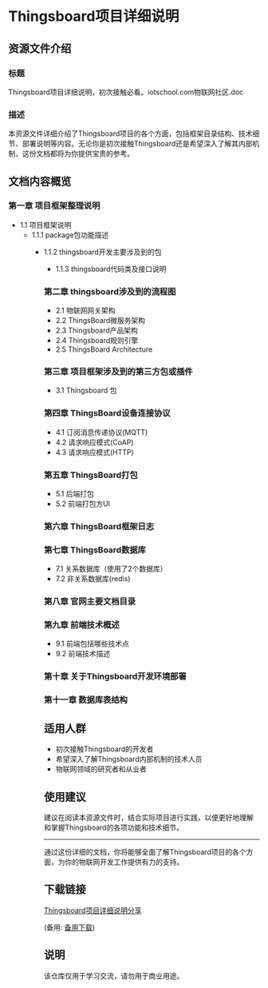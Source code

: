 # Thingsboard项目详细说明

## 资源文件介绍

### 标题
Thingsboard项目详细说明，初次接触必看。iotschool.com物联网社区.doc

### 描述
本资源文件详细介绍了Thingsboard项目的各个方面，包括框架目录结构、技术细节、部署说明等内容。无论你是初次接触Thingsboard还是希望深入了解其内部机制，这份文档都将为你提供宝贵的参考。

## 文档内容概览

### 第一章 项目框架整理说明
- 1.1 项目框架说明
  - 1.1.1 package包功能描述
    - 1.1.2 thingsboard开发主要涉及到的包
      - 1.1.3 thingsboard代码类及接口说明

      ### 第二章 thingsboard涉及到的流程图
      - 2.1 物联网网关架构
      - 2.2 ThingsBoard微服务架构
      - 2.3 Thingsboard产品架构
      - 2.4 Thingsboard规则引擎
      - 2.5 ThingsBoard Architecture

      ### 第三章 项目框架涉及到的第三方包或插件
      - 3.1 Thingsboard 包

      ### 第四章 ThingsBoard设备连接协议
      - 4.1 订阅消息传递协议(MQTT)
      - 4.2 请求响应模式(CoAP)
      - 4.3 请求响应模式(HTTP)

      ### 第五章 ThingsBoard打包
      - 5.1 后端打包
      - 5.2 前端打包方UI

      ### 第六章 ThingsBoard框架日志

      ### 第七章 ThingsBoard数据库
      - 7.1 关系数据库（使用了2个数据库）
      - 7.2 非关系数据库(redis)

      ### 第八章 官网主要文档目录

      ### 第九章 前端技术概述
      - 9.1 前端包括哪些技术点
      - 9.2 前端技术描述

      ### 第十章 关于Thingsboard开发环境部署

      ### 第十一章 数据库表结构

      ## 适用人群
      - 初次接触Thingsboard的开发者
      - 希望深入了解Thingsboard内部机制的技术人员
      - 物联网领域的研究者和从业者

      ## 使用建议
      建议在阅读本资源文件时，结合实际项目进行实践，以便更好地理解和掌握Thingsboard的各项功能和技术细节。

      ---

      通过这份详细的文档，你将能够全面了解Thingsboard项目的各个方面，为你的物联网开发工作提供有力的支持。

      ## 下载链接
      [Thingsboard项目详细说明分享](https://pan.quark.cn/s/662e1664344c) 

      (备用: [备用下载](https://pan.baidu.com/s/1fTKV_V1tDNmMrWE-T_MmHw?pwd=1234))

      ## 说明

      该仓库仅用于学习交流，请勿用于商业用途。
